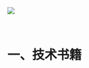 ![](https://img2020.cnblogs.com/blog/2170201/202010/2170201-20201017104655322-1058052947.png)

&nbsp;

# 一、技术书籍

&nbsp;

